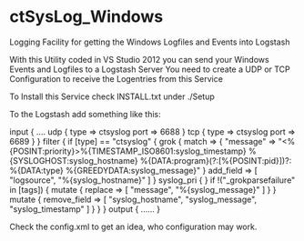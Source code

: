 ctSysLog_Windows
================

Logging Facility for getting the Windows Logfiles and Events into Logstash

With this Utility coded in VS Studio 2012 you can send your Windows Events and Logfiles to a Logstash Server
You need to create a UDP or TCP Configuration to receive the Logentries from this Service

To Install this Service check INSTALL.txt under ./Setup

To the Logstash add something like this:

input {
	....
  udp {
    type => ctsyslog
    port => 6688
  }
  tcp  {
    type => ctsyslog
    port => 6689
  }
}
filter {
  if [type] == "ctsyslog" {
    grok {
      match => { "message" => "<%{POSINT:priority}>%{TIMESTAMP_ISO8601:syslog_timestamp} %{SYSLOGHOST:syslog_hostname} %{DATA:program}(?:\[%{POSINT:pid}\])?: %{DATA:type} %{GREEDYDATA:syslog_message}" }
      add_field => [ "logsource", "%{syslog_hostname}" ]
    }
    syslog_pri { }
    if !("_grokparsefailure" in [tags]) {
      mutate {
        replace => [ "message", "%{syslog_message}" ]
      }
    }
    mutate {
      remove_field => [ "syslog_hostname", "syslog_message", "syslog_timestamp" ]
    }
  }
}
output {
  ......
}

Check the config.xml to get an idea, who configuration may work.